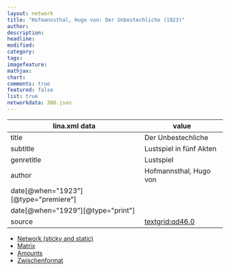 ```yaml
---
layout: network
title: "Hofmannsthal, Hugo von: Der Unbestechliche (1923)"
author:
description:
headline:
modified:
category:
tags:
imagefeature: 
mathjax: 
chart: 
comments: true
featured: false
list: true
networkdata: 386.json
---
```

lina.xml data  | value
------------- | -------------
title|Der Unbestechliche
subtitle|Lustspiel in fünf Akten
genretitle|Lustspiel
author|Hofmannsthal, Hugo von
date[@when="1923"][@type="premiere"]|
date[@when="1929"][@type="print"]|
source|[textgrid:qd46.0](https://textgridlab.org/1.0/tgcrud-public/rest/textgrid:qd46.0/data)



* [Network (sticky and static)](/network386)
* [Matrix](/matrix386)
* [Amounts](/amounts386)
* [Zwischenformat](/lina386 )
